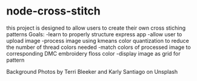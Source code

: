 # node-cross-stitch

this project is designed to allow users to create their own cross stiching patterns
Goals:
-learn to properly structure express app
-allow user to upload image
-process image using kmeans color quantization to reduce the number of thread colors needed
-match colors of processed image to corresponding DMC embroidery floss color
-display image as grid for pattern

Background Photos by Terri Bleeker and Karly Santiago on Unsplash
